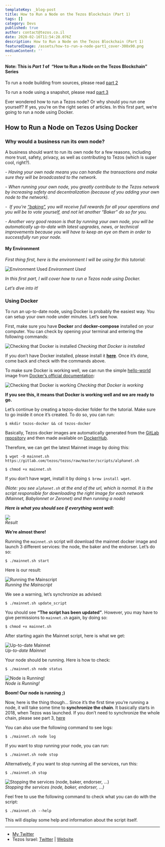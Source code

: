```yaml
---
templateKey: _blog-post
title: How to Run a Node on the Tezos Blockchain (Part 1)
tags: []
category: Devs
published: true
author: contact@tezos.co.il
date: 2020-02-16T11:54:28.076Z
description: How to Run a Node on the Tezos Blockchain (Part 1)
featuredImage: /assets/how-to-run-a-node-part1_cover-300x90.png
mediumContent: ''
---
```


#### **Note: This is _Part 1_ of  “How to Run a Node on the Tezos Blockchain” Series**

To run a node building from sources, please read [part 2](https://tezos.co.il/701-2/)

To run a node using a snapshot, please read [part 3](https://tezos.co.il/719-2/)

Ever wondered how to run a Tezos node? Or why should you run one yourself? If yes, you’re on the right series of articles. In this first part, we’re going to run a node using Docker.

## How to Run a Node on Tezos Using Docker

### Why would a business run its own node?

A business should want to run its own node for a few reasons, including more trust, safety, privacy, as well as contributing to Tezos (which is super cool, right?).

_- Having your own node means you can handle the transactions and make sure they will be broadcasted to the network._

_- When running your own node, you greatly contribute to the Tezos network by increasing safety and decentralization (because of you adding your own node to the network)._

_-  If you’re [“baking”](https://tezos.co.il/baking/), you will receive full rewards for all your operations and you will be to vote yourself, and not let another “Baker” do so for you._

_- Another very good reason is that by running your own node, you will be automatically up-to-date with latest upgrades, news, or technical improvements because you will have to keep an eye on them in order to successfully run your node._

#### My Environment

_First thing first, here is the environment I will be using for this tutorial:_

![Environment Used](/assets/env-used.png) _Environment Used_

_In this first part, I will cover how to run a Tezos node using Docker._

_Let’s dive into it!_

### Using Docker

To run an up-to-date node, using Docker is probably the easiest way. You can setup your own node under minutes. Let’s see how.

First, make sure you have **Docker** and **docker-compose** installed on your computer. You can check by opening your terminal and entering the following commands:

![Checking that Docker is installed](/assets/checking-docker-installed.png) _Checking that Docker is installed_

If you don’t have Docker installed, please install it **[here](https://www.docker.com/get-started)**. Once it’s done, come back and check with the commands above.

To make sure Docker is working well, we can run the simple [hello-world](https://hub.docker.com/_/hello-world/) image from [Docker’s official documentation](https://docs.docker.com/):

![Checking that Docker is working](/assets/checking-docker-working.png) _Checking that Docker is working_

**If you see this, it means that Docker is working well and we are ready to go.**

Let’s continue by creating a tezos-docker folder for the tutorial. Make sure to go inside it once it’s created. To do so, you can run:

`$ mkdir tezos-docker && cd tezos-docker`

Basically, Tezos docker images are automatically generated from the [GitLab repository](https://gitlab.com/tezos/tezos) and then made available on [DockerHub](https://hub.docker.com/r/tezos/tezos/).

Therefore, we can get the latest Mainnet image by doing this:

`$ wget -O mainnet.sh https://gitlab.com/tezos/tezos/raw/master/scripts/alphanet.sh`

`$ chmod +x mainnet.sh`

If you don’t have wget, install it by doing `$ brew install wget`.

_(Note: you see `alphanet.sh` at the end of the url, which is normal. It is the script responsible for downloading the right image for each network (Mainnet, Babylonnet or Zeronet) and then running a node)_

**_Here is what you should see if everything went well:_**

![](assets/result.png)  
_Result_

**We’re almost there!**

Running the `mainnet.sh` script will download the mainnet docker image and launch 3 different services: the node, the baker and the endorser. Let’s do so:

`$ ./mainnet.sh start`

Here is our result:

![Running the Mainscript](/assets/running-mainscript.png)  
_Running the Mainscript_

We see a warning, let’s synchronize as advised:

`$ ./mainnet.sh update_script`

You should see **“The script has been updated”**. However, you may have to give permissions to `mainnet.sh` again, by doing so:

`$ chmod +x mainnet.sh`

After starting again the Mainnet script, here is what we get:

![Up-to-date Mainnet](/assets/up-to-date-mainnet.png)  
_Up-to-date Mainnet_

Your node should be running. Here is how to check:

`$ ./mainnet.sh node status`

![Node is Running!](/assets/node-running.png)  
_Node is Running!_

**Boom! Our node is running ;)**

Now, here is the thing though… Since it’s the first time you’re running a node, it will take some time to **synchronize the chain**. It basically starts in 2018, when Tezos was launched. If you don’t need to synchronize the whole chain, please see part 3, [here](https://tezos.co.il/719-2/)

You can also use the following command to see logs:

`$ ./mainnet.sh node log`

If you want to stop running your node, you can run:

`$ ./mainnet.sh node stop`

Alternatively, if you want to stop running all the services, run this:

`$ ./mainnet.sh stop`

![Stopping the services (node, baker, endorser, …)](/assets/stopping-services.png)  
_Stopping the services (node, baker, endorser, …)_

Feel free to use the following command to check what you can do with the script:

`$ ./mainnet.sh --help`

This will display some help and information about the script itself.

---

- [My Twitter](https://twitter.com/cryptomathis)
- Tezos Israel: [Twitter](https://twitter.com/tezosisrael) | [Website](https://tezos.co.il/)
